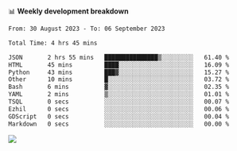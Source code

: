 📊 **Weekly development breakdown**
<!--START_SECTION:waka-->

```txt
From: 30 August 2023 - To: 06 September 2023

Total Time: 4 hrs 45 mins

JSON       2 hrs 55 mins   ███████████████▒░░░░░░░░░   61.40 %
HTML       45 mins         ████░░░░░░░░░░░░░░░░░░░░░   16.09 %
Python     43 mins         ███▓░░░░░░░░░░░░░░░░░░░░░   15.27 %
Other      10 mins         █░░░░░░░░░░░░░░░░░░░░░░░░   03.72 %
Bash       6 mins          ▓░░░░░░░░░░░░░░░░░░░░░░░░   02.35 %
YAML       2 mins          ▒░░░░░░░░░░░░░░░░░░░░░░░░   01.01 %
TSQL       0 secs          ░░░░░░░░░░░░░░░░░░░░░░░░░   00.07 %
Ezhil      0 secs          ░░░░░░░░░░░░░░░░░░░░░░░░░   00.06 %
GDScript   0 secs          ░░░░░░░░░░░░░░░░░░░░░░░░░   00.04 %
Markdown   0 secs          ░░░░░░░░░░░░░░░░░░░░░░░░░   00.00 %
```

<!--END_SECTION:waka-->
![](https://komarev.com/ghpvc/?username=callanwu)
